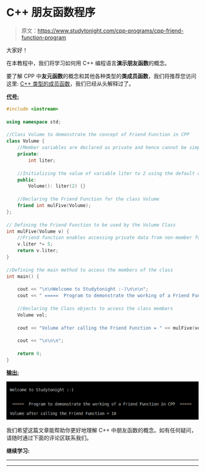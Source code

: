 # C++ 朋友函数程序

> 原文：<https://www.studytonight.com/cpp-programs/cpp-friend-function-program>

大家好！

在本教程中，我们将学习如何用 C++ 编程语言**演示朋友函数**的概念。

要了解 CPP 中**友元函数**的概念和其他各种类型的**类成员函数**，我们将推荐您访问这里: [C++ 类型的成员函数](https://www.studytonight.com/cpp/types-of-member-function.php)，我们已经从头解释过了。

<u>**代号:**</u>

```cpp
#include <iostream>

using namespace std;

//Class Volume to demonstrate the concept of Friend Function in CPP
class Volume {
    //Member variables are declared as private and hence cannot be simply accessed from outside the class
    private:
        int liter;

    //Initializing the value of variable liter to 2 using the default constructor
    public:
        Volume(): liter(2) {}

    //Declaring the Friend Function for the class Volume
    friend int mulFive(Volume);
};

// Defining the Friend Function to be used by the Volume Class
int mulFive(Volume v) {
    //Friend function enables accessing private data from non-member function
    v.liter *= 5;
    return v.liter;
}

//Defining the main method to access the members of the class
int main() {

    cout << "\n\nWelcome to Studytonight :-)\n\n\n";
    cout << " =====  Program to demonstrate the working of a Friend Function in CPP  ===== \n\n";

    //Declaring the Class objects to access the class members
    Volume vol;

    cout << "Volume after calling the Friend Function = " << mulFive(vol);

    cout << "\n\n\n";

    return 0;
}
```

<u>**输出:**</u>

![C++ friend function](img/0636048a8f53aa0ed9bd30222c5aac8c.png)

我们希望这篇文章能帮助你更好地理解 C++ 中朋友函数的概念。如有任何疑问，请随时通过下面的评论区联系我们。

**继续学习:**

* * *

* * *